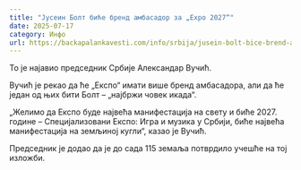 ```yaml
---
title: "Јусеин Болт биће бренд амбасадор за „Expo 2027“"
date: 2025-07-17
category: Инфо
url: https://backapalankavesti.com/info/srbija/jusein-bolt-bice-brend-ambasador-za-expo-2027/
---
```


То је најавио председник Србије Александар Вучић.

Вучић је рекао да ће „Експо“ имати више бренд амбасадора, али да ће један од њих бити Болт – „најбржи човек икада“.

„Желимо да Експо буде највећа манифестација на свету и биће 2027. године – Специјализовани Експо: Игра и музика у Србији, биће највећа манифестација на земљиној кугли“, казао је Вучић.

Председник је додао да је до сада 115 земаља потврдило учешће на тој изложби.
